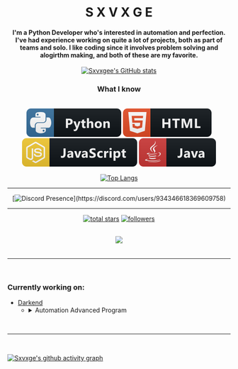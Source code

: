 <div align="center">
<h1>S X V X G E</h1>
<h4>I'm a Python Developer who's interested in automation and perfection. I've had experience working on quite a lot of projects, both as part of teams and solo. I like coding since it involves problem solving and alogirthm making, and both of these are my favorite.</h4>
 
 
[![Sxvxgee's GitHub stats](https://github-readme-stats.vercel.app/api?username=Sxvxgee)](https://github.com/anuraghazra/github-readme-stats)


<h3>What I know</h3>

<br>
<img src='https://raw.githubusercontent.com/MikeCodesDotNET/ColoredBadges/master/svg/dev/languages/python.svg'> <img src='https://raw.githubusercontent.com/MikeCodesDotNET/ColoredBadges/master/svg/dev/languages/html.svg'> <img src='https://raw.githubusercontent.com/MikeCodesDotNET/ColoredBadges/master/svg/dev/languages/js.svg'> <img src='https://raw.githubusercontent.com/MikeCodesDotNET/ColoredBadges/master/svg/dev/languages/java.svg'>

 
[![Top Langs](https://github-readme-stats.vercel.app/api/top-langs/?username=Sxvxgee&layout=compact)](https://github.com/anuraghazra/github-readme-stats)
 
-------

[![Discord Presence](https://lanyard.cnrad.dev/api/934346618369609758?theme=dark&animated=true&borderRadius=10px&idleMessage=Dein%20Zweifel%20ist%20schw%C3%A4cher%20als%20mein%20Glaube.)](https://discord.com/users/934346618369609758)

--------
 
<p align="center">
  <a href="https://github.com/Sxvxgee?tab=repositories&sort=stargazers">
    <img alt="total stars" title="Total stars on GitHub" src="https://custom-icon-badges.herokuapp.com/badge/dynamic/json?logo=star&color=55960c&labelColor=488207&label=Stars&style=for-the-badge&query=%24.stars&url=https://api.github-star-counter.workers.dev/user/Sxvxgee"/></a>
  <a href="https://github.com/Sxvxgee?tab=followers">
    <img alt="followers" title="Follow me on Github" src="https://custom-icon-badges.herokuapp.com/github/followers/Sxvxgee?color=236ad3&labelColor=1155ba&style=for-the-badge&logo=person-add&label=Follow&logoColor=white"/></a>
</p>
<br>
<img src="http://github-readme-streak-stats.herokuapp.com?user=Sxvxgee&theme=dracula&hide_border=true&date_format=M%20j%5B%2C%20Y%5D&stroke=AB2CDD&ring=946AFD&fire=DD2727&sideLabels=7CDD9F">
</div>
<br>

-----------
<br>

<h3>Currently working on:</h3>

- [Darkend](https://darkend.tech)
    - <details><summary>Automation Advanced Program</summary>A program that is extremely easy-to-use yet powerful and advanced, continuously updated and developed. With the main goal of easing the automation process of the Discord bot' economy commands, Dank Memer.</details>
<br>

-------

<br>

[![Sxvxge's github activity graph](https://activity-graph.herokuapp.com/graph?username=Sxvxgee&bg_color=303030&color=ff8a8a&line=ba52ff&point=edffe5&area=true&hide_border=true)](https://github.com/ashutosh00710/github-readme-activity-graph)

